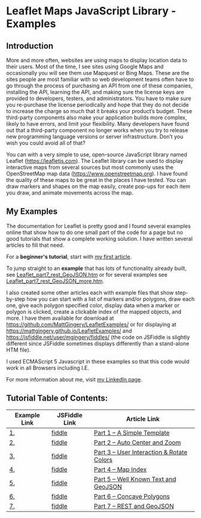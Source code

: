 # Leaflet Maps JavaScript Library - Examples
## Introduction
More and more often, websites are using maps to display location data to their users.  Most of the time, I see sites using Google Maps and occasionally you will see them use Mapquest or Bing Maps.  These are the sites people are most familiar with so web development teams often have to go through the process of purchasing an API from one of these companies, installing the API, learning the API, and making sure the license keys are provided to developers, testers, and administrators.  You have to make sure you re-purchase the license periodically and hope that they do not decide to increase the charge so much that it breaks your product’s budget.  These third-party components also make your application builds more complex, likely to have errors, and limit your flexibility.  Many developers have found out that a third-party component no longer works when you try to release new programming language versions or server infrastructure.  Don’t you wish you could avoid all of that?

You can with a very simple to use, open-source JavaScript library named Leaflet (https://leafletjs.com).  The Leaflet library can be used to display interactive maps from several sources but most commonly uses the OpenStreetMap map data (https://www.openstreetmap.org).  I have found the quality of these maps to be great in the places I have tested.  You can draw markers and shapes on the map easily, create pop-ups for each item you draw, and animate movements across the map.  

## My Examples

The documentation for Leaflet is pretty good and I found several examples online that show how to do one small part of the code for a page but no good tutorials that show a complete working solution.  I have written several articles to fill that need.  

For a **beginner's tutorial**, start with [my first article](https://mattgingery.github.io/LeafletExamples/Article_Part1).  

To jump straight to an **example** that has lots of functionality already built, see [Leaflet_part7_rest_GeoJSON.htm](https://mattgingery.github.io/LeafletExamples/Leaflet_part7_rest_GeoJSON.htm) or for several examples see [Leaflet_part7_rest_GeoJSON_more.htm](https://mattgingery.github.io/LeafletExamples/Leaflet_part7_rest_GeoJSON_more.htm).

I also created some other articles each with example files that show step-by-step how you can start with a list of markers and/or polygons, draw each one, give each polygon specified color, display data when a marker or polygon is clicked, create a clickable index of the mapped objects, and more.  I have them available for download at https://github.com/MattGingery/LeafletExamples/ or for displaying at https://mattgingery.github.io/LeafletExamples/ and https://jsfiddle.net/user/mgingery/fiddles/ (the code on JSFiddle is slightly different since JSFiddle sometimes displays differently than a stand-alone HTM file).

I used ECMAScript 5 Javascript in these examples so that this code would work in all Browsers including I.E.    

For more information about me, visit [my LinkedIn page](https://www.linkedin.com/in/MattGingery).

## Tutorial Table of Contents:

Example Link | JSFiddle Link | Article Link
------------ | ------------- | -------------
[1.](https://mattgingery.github.io/LeafletExamples/Leaflet_part1_simple.htm) | [fiddle](https://jsfiddle.net/mgingery/zd7upbx2/) | [Part 1 – A Simple Template](https://mattgingery.github.io/LeafletExamples/Article_Part1) 
[2.](https://mattgingery.github.io/LeafletExamples/Leaflet_part2_autoCenterAndZoom.htm) | [fiddle](https://jsfiddle.net/mgingery/ght9n73c/) | [Part 2 – Auto Center and Zoom](https://mattgingery.github.io/LeafletExamples/Article_Part2)
[3.](https://mattgingery.github.io/LeafletExamples/Leaflet_part3_userInteraction.htm) | [fiddle](https://jsfiddle.net/mgingery/j1zme7qr/) | [Part 3 – User Interaction & Rotate Colors](https://mattgingery.github.io/LeafletExamples/Article_Part3)
[4.](https://mattgingery.github.io/LeafletExamples/Leaflet_part4_index.htm) | [fiddle](https://jsfiddle.net/mgingery/689pyjLm/) | [Part 4 – Map Index](https://mattgingery.github.io/LeafletExamples/Article_Part4)
[5.](https://mattgingery.github.io/LeafletExamples/Leaflet_part5_wkt.htm) | [fiddle](https://jsfiddle.net/mgingery/m4we37od/) | [Part 5 – Well Known Text and GeoJSON](https://mattgingery.github.io/LeafletExamples/Article_Part5)
[6.](https://mattgingery.github.io/LeafletExamples/Leaflet_part6_concavePolygons.htm) | [fiddle](https://jsfiddle.net/mgingery/6x3z9reL/) | [Part 6 – Concave Polygons](https://mattgingery.github.io/LeafletExamples/Article_Part6)
[7.](https://mattgingery.github.io/LeafletExamples/Leaflet_part7_rest_GeoJSON.htm) | [fiddle](https://jsfiddle.net/mgingery/Lm5ouvx0/) | [Part 7 – REST and GeoJSON](https://mattgingery.github.io/LeafletExamples/Article_Part7)


